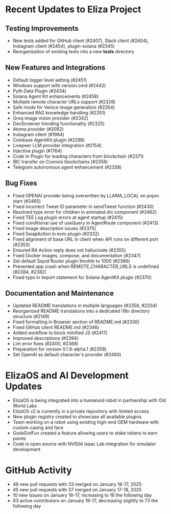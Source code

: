 # Recent Updates to Eliza Project

## Testing Improvements
- New tests added for GitHub client (#2407), Slack client (#2404), Instagram client (#2454), plugin-solana (#2345)
- Reorganization of existing tests into a new __tests__ directory

## New Features and Integrations
- Default logger level setting (#2451)
- Windows support with version.cmd (#2442)
- Pyth Data Plugin (#2434)
- Solana Agent Kit enhancements (#2458)
- Multiple remote character URLs support (#2328)
- Safe mode for Venice image generation (#2354)
- Enhanced RAG knowledge handling (#2351)
- Groq image vision provider (#2342)
- DexScreener trending functionality (#2325)
- Atoma provider (#2082)
- Instagram client (#1964)
- Coinbase AgentKit plugin (#2298)
- Livepeer LLM provider integration (#2154)
- Injective plugin (#1764)
- Code In Plugin for loading characters from blockchain (#2371)
- IBC transfer on Cosmos blockchains (#2358)
- Telegram autonomous agent enhancement (#2338)

## Bug Fixes
- Fixed OPENAI provider being overwritten by LLAMA_LOCAL on pnpm start (#2465)
- Fixed incorrect Tweet ID parameter in sendTweet function (#2430)
- Resolved type error for children in animated.div component (#2462)
- Fixed TEE Log plugin errors at agent startup (#2415)
- Fixed conditional use of useQuery in AgentRoute component (#2413)
- Fixed image description issues (#2375)
- Fixed SwapAction in evm-plugin (#2332)
- Fixed alignment of base URL in client when API runs on different port (#2353)
- Ensured RA Action reply does not hallucinate (#2355)
- Fixed Docker images, compose, and documentation (#2347)
- Set default Squid Router plugin throttle to 1000 (#2386)
- Prevented app crash when REMOTE_CHARACTER_URLS is undefined (#2384, #2382)
- Fixed typo in import statement for Solana AgentKit plugin (#2370)

## Documentation and Maintenance
- Updated README translations in multiple languages (#2356, #2334)
- Reorganized README translations into a dedicated i18n directory structure (#2149)
- Fixed formatting in Browser section of README.md (#2336)
- Fixed GitHub client README.md (#2346)
- Added workflow to block minified JS (#2417)
- Improved descriptions (#2394)
- Lint error fixes (#2400, #2368)
- Preparation for version 0.1.9-alpha.1 (#2359)
- Set OpenAI as default character's provider (#2460)

# ElizaOS and AI Development Updates

- ElizaOS is being integrated into a humanoid robot in partnership with Old World Labs
- ElizaOS v2 is currently in a private repository with limited access
- New plugin registry created to showcase all available plugins
- Team working on a robot using existing high-end OEM hardware with custom casing and face
- GodsDotFun created a feature allowing users to stake tokens to earn points
- Code is open source with NVIDIA Isaac Lab integration for simulator development

# GitHub Activity

- 46 new pull requests with 33 merged on January 16-17, 2025
- 45 new pull requests with 37 merged on January 17-18, 2025
- 10 new issues on January 16-17, increasing to 16 the following day
- 83 active contributors on January 16-17, decreasing slightly to 73 the following day
